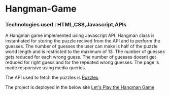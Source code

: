 # Hangman-Game

### Technologies used : HTML,CSS,Javascript,APIs

A Hangman game implemented using Javascript API.
Hangman class is instantiated for storing the puzzle recived from the API and to perform the guesses.
The number of guesses the user can make is half of the puzzle world length and is restricted to the maximum of 13.
The number of guesses gets reduced for each wrong guess.
The number of guesses doesnt get reduced for right guess and for the repeated wrong guesses.
The page is made responsive using media queries.

The API used to fetch the puzzles is [Puzzles](https://puzzle.mead.io/puzzle)

The project is deployed in the below site
[Let's Play the Hangman Game](https://gifted-mayer-85b88f.netlify.app/)
